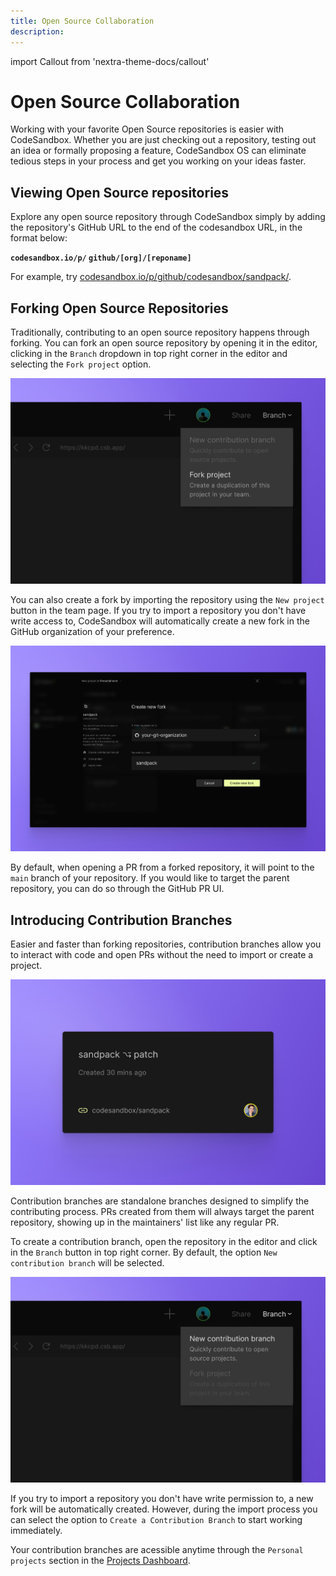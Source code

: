 ```yaml
---
title: Open Source Collaboration
description:
---
```


import Callout from 'nextra-theme-docs/callout'


# Open Source Collaboration

Working with your favorite Open Source repositories is easier with CodeSandbox. Whether you are just checking out a repository, testing out an idea or formally proposing a feature, CodeSandbox OS can eliminate tedious steps in your process and get you working on your ideas faster.


## Viewing Open Source repositories
Explore any open source repository through CodeSandbox simply by adding the repository's GitHub URL to the end of the codesandbox URL, in the format below:

<Callout emoji="">**`codesandbox.io/p/` `github/[org]/[reponame]`**</Callout>

For example, try [codesandbox.io/p/github/codesandbox/sandpack/](https://codesandbox.io/p/github/codesandbox/sandpack).


## Forking Open Source Repositories
Traditionally, contributing to an open source repository happens through forking. You can fork an open source repository by opening it in the editor, clicking in the `Branch` dropdown in top right corner in the editor and selecting the `Fork project` option.

![Fork from editor](../images/fork-from-editor.jpg)

You can also create a fork by importing the repository using the `New project` button in the team page. If you try to import a repository you don't have write access to, CodeSandbox will automatically create a new fork in the GitHub organization of your preference. 

![Create New Fork](../images/import-flow.jpg)

By default, when opening a PR from a forked repository, it will point to the `main` branch of your repository. If you would like to target the parent repository, you can do so through the GitHub PR UI.


## Introducing Contribution Branches
Easier and faster than forking repositories, contribution branches allow you to interact with code and open PRs without the need to import or create a project. 

![Contribution Branch](../images/contribution-branch.jpg)

Contribution branches are standalone branches designed to simplify the contributing process. PRs created from them will always target the parent repository, showing up in the maintainers' list like any regular PR. 

To create a contribution branch, open the repository in the editor and click in the `Branch` button in top right corner. By default, the option `New contribution branch` will be selected.

![Crate a Contribution Branch](../images/contribution-from-editor.jpg)

If you try to import a repository you don't have write permission to, a new fork will be automatically created. However, during the import process you can select the option to `Create a Contribution Branch` to start working immediately.


Your contribution branches are acessible anytime through the  `Personal projects` section in the [Projects Dashboard](https://codesandbox.io/p/dashboard).
